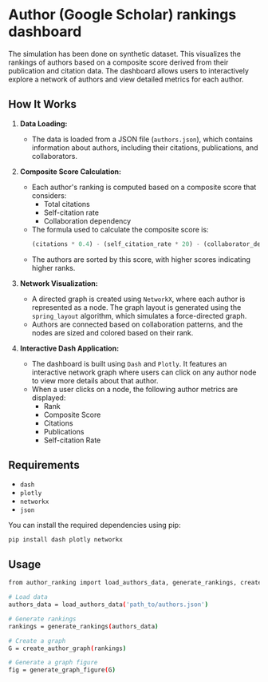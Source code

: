 
# Author (Google Scholar) rankings dashboard

The simulation has been done on synthetic dataset. This visualizes the rankings of authors based on a composite score derived from their publication and citation data. The dashboard allows users to interactively explore a network of authors and view detailed metrics for each author.

## How It Works

1. **Data Loading:**
   - The data is loaded from a JSON file (`authors.json`), which contains information about authors, including their citations, publications, and collaborators.

2. **Composite Score Calculation:**
   - Each author's ranking is computed based on a composite score that considers:
     - Total citations
     - Self-citation rate
     - Collaboration dependency
   - The formula used to calculate the composite score is:
     ```python
     (citations * 0.4) - (self_citation_rate * 20) - (collaborator_dependency * 10)
     ```
   - The authors are sorted by this score, with higher scores indicating higher ranks.

3. **Network Visualization:**
   - A directed graph is created using `NetworkX`, where each author is represented as a node. The graph layout is generated using the `spring_layout` algorithm, which simulates a force-directed graph.
   - Authors are connected based on collaboration patterns, and the nodes are sized and colored based on their rank.

4. **Interactive Dash Application:**
   - The dashboard is built using `Dash` and `Plotly`. It features an interactive network graph where users can click on any author node to view more details about that author.
   - When a user clicks on a node, the following author metrics are displayed:
     - Rank
     - Composite Score
     - Citations
     - Publications
     - Self-citation Rate

## Requirements

- `dash`
- `plotly`
- `networkx`
- `json`

You can install the required dependencies using pip:

`pip install dash plotly networkx`


## Usage

```bash
from author_ranking import load_authors_data, generate_rankings, create_author_graph, generate_graph_figure

# Load data
authors_data = load_authors_data('path_to/authors.json')

# Generate rankings
rankings = generate_rankings(authors_data)

# Create a graph
G = create_author_graph(rankings)

# Generate a graph figure
fig = generate_graph_figure(G)



